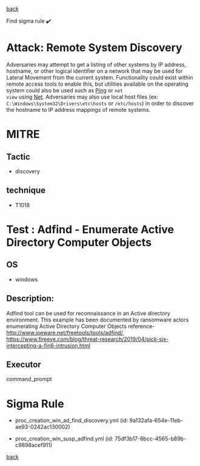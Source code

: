 
[back](../index.md)

Find sigma rule :heavy_check_mark: 

# Attack: Remote System Discovery 

Adversaries may attempt to get a listing of other systems by IP address, hostname, or other logical identifier on a network that may be used for Lateral Movement from the current system. Functionality could exist within remote access tools to enable this, but utilities available on the operating system could also be used such as  [Ping](https://attack.mitre.org/software/S0097) or <code>net view</code> using [Net](https://attack.mitre.org/software/S0039). Adversaries may also use local host files (ex: <code>C:\Windows\System32\Drivers\etc\hosts</code> or <code>/etc/hosts</code>) in order to discover the hostname to IP address mappings of remote systems. 


# MITRE
## Tactic
  - discovery


## technique
  - T1018


# Test : Adfind - Enumerate Active Directory Computer Objects
## OS
  - windows


## Description:
Adfind tool can be used for reconnaissance in an Active directory environment. This example has been documented by ransomware actors enumerating Active Directory Computer Objects
reference- http://www.joeware.net/freetools/tools/adfind/, https://www.fireeye.com/blog/threat-research/2019/04/pick-six-intercepting-a-fin6-intrusion.html


## Executor
command_prompt

# Sigma Rule
 - proc_creation_win_ad_find_discovery.yml (id: 9a132afa-654e-11eb-ae93-0242ac130002)

 - proc_creation_win_susp_adfind.yml (id: 75df3b17-8bcc-4565-b89b-c9898acef911)



[back](../index.md)
